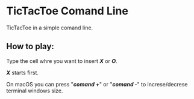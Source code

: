 # TicTacToe Comand Line

TicTacToe in a simple comand line.

## How to play:

Type the cell whre you want to insert ***X*** or ***O***.

***X*** starts first.

On macOS you can press "***comand +***" or "***comand -***" to increse/decrese terminal windows size.
